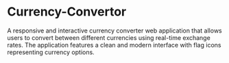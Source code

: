 # Currency-Convertor
A responsive and interactive currency converter web application that allows users to convert between different currencies using real-time exchange rates. The application features a clean and modern interface with flag icons representing currency options.
